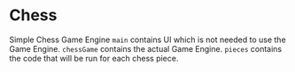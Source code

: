 # Chess

Simple Chess Game Engine
`main` contains UI which is not needed to use the Game Engine.
`chessGame` contains the actual Game Engine.
`pieces` contains the code that will be run for each chess piece.
